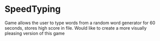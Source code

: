 # SpeedTyping
Game allows the user to type words from a random word generator for 60 seconds, stores high score in file. Would like to create a more visually pleasing version of this game
